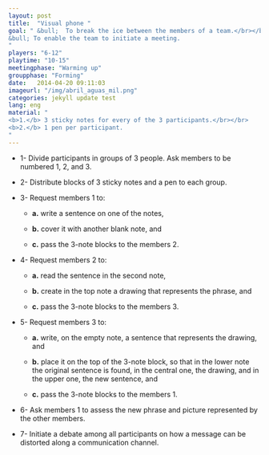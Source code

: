 ```yaml
---
layout: post
title:  "Visual phone "
goal: " &bull;  To break the ice between the members of a team.</br></br>
&bull; To enable the team to initiate a meeting.
"
players: "6-12"
playtime: "10-15"
meetingphase: "Warming up"
groupphase: "Forming"
date:   2014-04-20 09:11:03
imageurl: "/img/abril_aguas_mil.png"
categories: jekyll update test
lang: eng
material: "
<b>1.</b> 3 sticky notes for every of the 3 participants.</br></br>
<b>2.</b> 1 pen per participant.
"
---
```

- 1- Divide participants in groups of 3 people. Ask members to be numbered 1, 2, and 3.

- 2- Distribute blocks of 3 sticky notes and a pen to each group.

- 3- Request members 1 to:

	- <b>a.</b> write a sentence on one of the notes,

	- <b>b.</b> cover it with another blank note, and

	- <b>c.</b> pass the 3-note blocks to the members 2.

- 4- Request members 2 to:

	- <b>a.</b> read the sentence in the second note,

	- <b>b.</b> create in the top note a drawing that represents the phrase, and

	- <b>c.</b> pass the 3-note blocks to the members 3.

- 5- Request members 3 to:
	
	- <b>a.</b> write, on the empty note, a sentence that represents the drawing, and

	- <b>b.</b> place it on the top of the 3-note block, so that in the lower note the original sentence is found, in the central one, the drawing, and in the upper one, the new sentence, and

	- <b>c.</b> pass the 3-note blocks to the members 1.

- 6- Ask members 1 to assess the new phrase and picture represented by the other members.

- 7- Initiate a debate among all participants on how a message can be distorted along a communication channel.